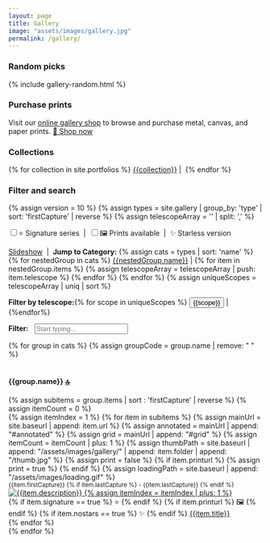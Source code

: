 ```yaml
---
layout: page
title: Gallery
image: "assets/images/gallery.jpg"
permalink: /gallery/
---
```

<h3>Random picks</h3>
{% include gallery-random.html %}
<h3>Purchase prints</h3>
<p>Visit our <a href="{{ site.galleryhome }}" target="_blank">online gallery shop</a> to browse and purchase metal, canvas, and paper prints. <a href="{{ site.galleryhome }}" target="_blank" class="btn btn-primary">🛒 Shop now</a></p>
<h3>Collections</h3>
<p>
{% for collection in site.portfolios %}
<a href="{{ site.baseurl }}/tag/{{collection | strip | replace: ' ', '-' | remove: '(' | remove: ')' | downcase }}" title="{{collection}}" alt="{{collection}}">{{collection}}</a>&nbsp;|&nbsp;
{% endfor %}
</p>
<h3 id="top">Filter and search</h3>
<a name="top"></a>
{% assign version = 10 %}
{% assign types = site.gallery | group_by: 'type' | sort: 'firstCapture' | reverse %}
{% assign telescopeArray = '' | split: ',' %}
<div class="row mw-25">
    <div class="col-12">
    <p><input type="checkbox" id="signature" alt="Show Signature series photographs only" title="Show Signature series photographs only"/>⭐ Signature series
    &nbsp;|&nbsp;
    <input type="checkbox" id="prints" alt="Show photographs with available prints only" title="Show  photographs with available prints only"/>🖼 Prints available
    &nbsp;|&nbsp;
    ✨ Starless version</p>
<p><a href="{{ site.baseurl}}/gallery/slideshow/" title="Slideshow"><i class="fa fa-film"></i> Slideshow</a>
&nbsp;|&nbsp;
<strong>Jump to Category:</strong>
{% assign cats = types | sort: 'name' %}
{% for nestedGroup in cats %}
    <a href="#{{nestedGroup.name | remove: ' '}}">{{nestedGroup.name}}</a>&nbsp;|
    {% for item in nestedGroup.items %}
    {% assign telescopeArray = telescopeArray | push: item.telescope %}
    {% endfor %}
{% endfor %}
{% assign uniqueScopes = telescopeArray | uniq | sort %}
</p>
<p><strong>Filter by telescope:</strong>{% for scope in uniqueScopes %}
 <button class="btn btn-sm btn-link telescopeFilter">{{scope}}</button>&nbsp;|
{%endfor%}
</p>
<p>
<strong><i class="fa fa-filter"></i> Filter:</strong>&nbsp;<span class="clickable" id="clearBtn"><i class="fa fa-times-circle"></i></span>&nbsp;
<input type="text" class="gallery-search form-control text-small mw-100" tabindex="0" placeholder="Start typing..." id="gallerySearch"/>
</p>
</div>
</div>
<div class="row mw-25">
    <div class="col-12">
        {% for group in cats %}
        {% assign groupCode = group.name | remove: " " %}
            <div class="row">&nbsp;</div>
            <div class="row groupheader" data-group="{{groupCode}}">
                <div class="col-12">
                    <h4 id="{{groupCode}}">
                        <a name="{{groupCode}}"></a> {{group.name}} <a href="#top">🔝</a>
                    </h4>
                </div>
            </div>                
            {% assign subitems = group.items | sort : 'firstCapture' | reverse %}
            {% assign itemCount = 0 %}
            <div class="row groupdetail" data-group="{{groupCode}}">
            {% assign itemIndex = 1 %}
            {% for item in subitems %}        
            {% assign mainUrl = site.baseurl | append: item.url %}
            {% assign annotated = mainUrl | append: "#annotated" %}
            {% assign grid = mainUrl | append: "#grid" %}
            {% assign itemCount = itemCount | plus: 1 %}
            {% assign thumbPath = site.baseurl | append: "/assets/images/gallery/" | append: item.folder | append: "/thumb.jpg" %}           
            {% assign print = false %}
            {% if item.printurl %}
            {% assign print = true %}
            {% endif %}            
            {% assign loadingPath = site.baseurl | append: "/assets/images/loading.gif" %}
                <div class="card gallery-card" data-url="{{item.url}}" data-telescope="{{item.telescope}}" data-signature="{{item.signature}}" data-prints="{{print}}" data-nostars="{{item.nostars}}" data-tags="{{item.tags | join: ','}}">
                <small class="black">
                    {{item.firstCapture}}
                    {% if item.lastCapture %}
                        <span> - {{item.lastCapture}}</span>
                    {% endif %}
                </small>
                    <a href="{{mainUrl}}" title="{{item.description}}" tabindex="{{itemCount}}">
                        <img class="card-img-top gallery-img" id="image-{{itemIndex}}" data-url="{{thumbPath}}" src="{{loadingPath}}" alt="{{item.description}}">
                        {% assign itemIndex = itemIndex | plus: 1 %}
                    </a>
                    <div class="card-header bg-dark text-center">
                    {% if item.signature ==  true %}
                    <span title="Signature Series">⭐</span>
                    {% endif %}
                    {% if item.printurl %}
                    <span title="Prints available">🖼</span>
                    {% endif %}
                    {% if item.nostars ==  true %}
                    <span title="Starless version">✨</span>
                    {% endif %}
                        <a href="{{mainUrl}}" title="{{item.description}}">{{item.title}}</a>
                    </div>                
                </div>
            {% endfor %}
            </div>
        {% endfor %}    
    </div>
</div>

<script src="{{ site.baseurl }}/assets/js/gallery_filter.js"></script>